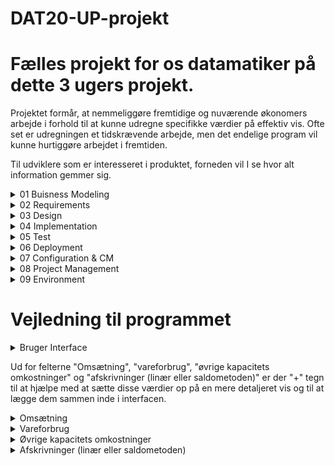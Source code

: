 # DAT20-UP-projekt


# Fælles projekt for os datamatiker på dette 3 ugers projekt.
Projektet formår, at nemmeliggøre fremtidige og nuværende økonomers arbejde i forhold til at kunne udregne specifikke værdier på effektiv vis. Ofte set er udregningen et tidskrævende arbejde, men det endelige program vil kunne hurtiggøre arbejdet i fremtiden. 

Til udviklere som er interesseret i produktet, forneden vil I se hvor alt information gemmer sig. 

<details><summary>01 Buisness Modeling</summary> <p>
  
Indeholder artifakter der straks er relateret til virksomheds-aspektet:
  
- Vision document = VD
- FURPS+ = FURPS
- Use Case Model = UCM
- Analysis Model = AM
- Target- Organization Assessment = TOA
- Business Rules = BR
- Supplementary Business Specifications = SBS
- Business Glossary = BG
- Business Architecture Document = BAC
 
</p>
</details>


<details><summary>02 Requirements</summary> <p> 
  
Indeholder artifakter der straks er relateret til requirements:

- Use Cases = UC
- Use Case diagrammer = UCD
- Class diagrammer = CD   
- Aktivitets diagrammer = AD
- Domæne modeller = DM
- System diagrammer = SD
- System Sekvens diagrammer = SSD
- Requirements Management Plan = RMP

</p>
</details>

<details><summary>03 Design</summary> <p>
  
Indeholder artifakter der straks er relateret til designet af produktet:

- Class Diagrammer = CD
- Design Model = DEM
- Software Architecture Document = SAD 

</p>
</details>

<details><summary>04 Implementation</summary> <p>
  
Alt som indebærer implementation af projektet. Det er afgrænset til kode-relateret arbejde:
- Model Mappe
- Persistence Mappe
- View Mappe

Filnavne i koden skal være på engelsk og skrives med camelCase.

</p>
</details>

<details><summary>05 Test</summary> <p>
  
Indeholder artifakter der straks er relateret til test af produktet:
  
- Checklister til Review
- Test-kode (undermappe med navn test, hvor koden ligger henne) 
- Test-cases/TestData
- Test-Log
  
</p> 
</details>

<details><summary>06 Deployment</summary> <p>
  
Indeholder artifakter der straks er relateret til deployment af produktet: 
  
- .exe software 
- Installations artifakter : scripts, tools, filer, guides, licensing information 
- Udgivelses Noter, beskrivelse af release for slut brugeren
- Support Materiale, bruger manual
- Trænings Materiale

</p>
</details>


<details><summary>07 Configuration & CM</summary> <p>
  
Indeholder artifakter der straks er relateret til Configuration & CM: 

- Configuration management plan
- Change requests 

</p>
</details>


<details><summary>08 Project Management</summary> <p>
  
Alt som indebærer projektet. Det er blandt andet materiale som tidsregistrering, iterationsplaner, kundemøder og lignende:

- Iterationsplan(er) = IP
- Kundemøder = KM

</p>
</details>

<details><summary>09 Environment </summary> <p>

Environment - denne mappe indebærer alt procedure-relateret materiale. Navngivningen er baseret på dens navn/formål, men yderligere information kan findes i den pågældende .md fil:

- Development case = DC

</p>
</details>

# Vejledning til programmet




<details><summary> Bruger Interface </summary> <p>
  
  Her ses vores automatiserede ui, siden at programmet er lavet til at hjælpe med at udregne et resultat budget og
  derfor antager vi at brugeren har kendskab til de forskellige nøgle ord. nøgleord som er et skrevet i fed er
  selvudregnene, det betyder at så længe du angiver de forhændværende felter som ikke er i fed vil de fede blive udregnet og udfyldt automatisk.
  
![](assets/ReadmeAssets/fullview.png)
 
  </p>
</details>
 
 Ud for felterne "Omsætning", "vareforbrug", "øvrige kapacitets omkostninger" og "afskrivninger (linær eller saldometoden)" er der "+" tegn til at hjælpe med at    sætte disse værdier op på en mere detaljeret vis og til at lægge dem sammen inde i interfacen.
 
  <details><summary> Omsætning </summary> <p>
  
  Hvis det forkommer at man har flere omsætningskilder, så kan vores program facilitere en mere detaljeret opsætning, tilføj flere kilder, giv dem et navn, så sætter interfacen det pænt op og importere summen til den primære bruger interface.
  
  ![](assets/ReadmeAssets/omsætning.png)
  
  </p>
  </details>

  <details><summary> Vareforbrug </summary> <p>
  
Her ses UI for udregn vareforbrug. dette UI facilitere udregning af, Vareforbrug ved at insætte de kravende værdiger. Når det er gjord kan man impotere til det primære bruger interface.

  ![](assets/ReadmeAssets/vareforbrug.png)
  
  </p>
  </details>
  
  <details><summary> Øvrige kapacitets omkostninger </summary> <p>
  
I denne tab kan man udregne de øvrige kapacitetsomkostninger, man kan udregne det med forskellige ting, her ser vi at den består af løntimer, emballage, lager og maskiner, som der allerede står skrevet ind fordi de er standard, men hvis der er omkostninger der ikke står her kan man tilføje nye, og når du har indskrevet alle de omkosntninger der nu skulle være, så kan man klikke "Overfør til resultatopgørelse" for at den udregner og skriver det ind i resultatsopgørelsen.
  
  ![](assets/ReadmeAssets/kapacitetsomkostninger.png)
  
  </p>
  </details>
  
  <details><summary> Afskrivninger (linær eller saldometoden) </summary> <p>
  
  ![](assets/ReadmeAssets/afskrivningerReadme.png)
  
  </p>
  </details>
  


